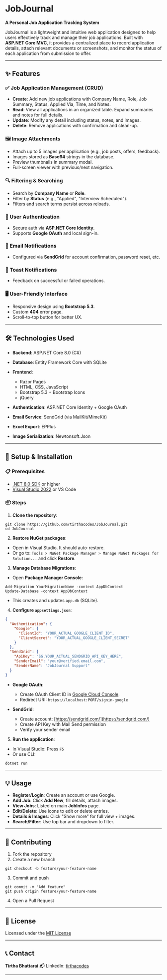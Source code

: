 # JobJournal

**A Personal Job Application Tracking System**

JobJournal is a lightweight and intuitive web application designed to help users effectively track and manage their job applications. Built with **ASP.NET Core MVC**, it provides a centralized place to record application details, attach relevant documents or screenshots, and monitor the status of each application from submission to offer.

---

## ✨ Features

### ✅ Job Application Management (CRUD)

* **Create**: Add new job applications with Company Name, Role, Job Summary, Status, Applied Via, Time, and Notes.
* **Read**: View all applications in an organized table. Expand summaries and notes for full details.
* **Update**: Modify any detail including status, notes, and images.
* **Delete**: Remove applications with confirmation and clean-up.

### 🖼️ Image Attachments

* Attach up to 5 images per application (e.g., job posts, offers, feedback).
* Images stored as **Base64** strings in the database.
* Preview thumbnails in summary modal.
* Full-screen viewer with previous/next navigation.

### 🔍 Filtering & Searching

* Search by **Company Name** or **Role**.
* Filter by **Status** (e.g., "Applied", "Interview Scheduled").
* Filters and search terms persist across reloads.

### 🔐 User Authentication

* Secure auth via **ASP.NET Core Identity**.
* Supports **Google OAuth** and local sign-in.

### 📧 Email Notifications

* Configured via **SendGrid** for account confirmation, password reset, etc.

### 🔔 Toast Notifications

* Feedback on successful or failed operations.

### 🖥️ User-Friendly Interface

* Responsive design using **Bootstrap 5.3**.
* Custom **404** error page.
* Scroll-to-top button for better UX.

---

## 🛠️ Technologies Used

* **Backend**: ASP.NET Core 8.0 (C#)
* **Database**: Entity Framework Core with SQLite
* **Frontend**:

  * Razor Pages
  * HTML, CSS, JavaScript
  * Bootstrap 5.3 + Bootstrap Icons
  * jQuery
* **Authentication**: ASP.NET Core Identity + Google OAuth
* **Email Service**: SendGrid (via MailKit/MimeKit)
* **Excel Export**: EPPlus
* **Image Serialization**: Newtonsoft.Json

---

## 🚀 Setup & Installation

### 📋 Prerequisites

* [.NET 8.0 SDK](https://dotnet.microsoft.com/en-us/download) or higher
* [Visual Studio 2022](https://visualstudio.microsoft.com/) or VS Code

### 📦 Steps

1. **Clone the repository**:

```
git clone https://github.com/tirthacodes/JobJournal.git
cd JobJournal
```

2. **Restore NuGet packages**:

* Open in Visual Studio. It should auto-restore.
* Or go to: `Tools > NuGet Package Manager > Manage NuGet Packages for Solution...` and click **Restore**.

3. **Manage Database Migrations**:

* Open **Package Manager Console**:

```
Add-Migration YourMigrationName -context AppDbContext
Update-Database -context AppDbContext
```

* This creates and updates `app.db` (SQLite).

4. **Configure `appsettings.json`**:

```json
{
  "Authentication": {
    "Google": {
      "ClientId": "YOUR_ACTUAL_GOOGLE_CLIENT_ID",
      "ClientSecret": "YOUR_ACTUAL_GOOGLE_CLIENT_SECRET"
    }
  },
  "SendGrid": {
    "ApiKey": "SG.YOUR_ACTUAL_SENDGRID_API_KEY_HERE",
    "SenderEmail": "your@verified.email.com",
    "SenderName": "JobJournal Support"
  }
}
```

* **Google OAuth**:

  * Create OAuth Client ID in [Google Cloud Console](https://console.cloud.google.com/).
  * Redirect URI: `https://localhost:PORT/signin-google`

* **SendGrid**:

  * Create account: [https://sendgrid.com/](https://sendgrid.com/)
  * Create API Key with Mail Send permission
  * Verify your sender email

5. **Run the application**:

* In Visual Studio: Press `F5`
* Or use CLI:

```
dotnet run
```

---

## 💡 Usage

* **Register/Login**: Create an account or use Google.
* **Add Job**: Click **Add New**, fill details, attach images.
* **View Jobs**: Listed on main **JobInfos** page.
* **Edit/Delete**: Use icons to edit or delete entries.
* **Details & Images**: Click "Show more" for full view + images.
* **Search/Filter**: Use top bar and dropdown to filter.

---

## 🤝 Contributing

1. Fork the repository
2. Create a new branch

```
git checkout -b feature/your-feature-name
```

3. Commit and push

```
git commit -m "Add feature"
git push origin feature/your-feature-name
```

4. Open a Pull Request

---

## 📄 License

Licensed under the [MIT License](LICENSE)

---

## 📞 Contact

**Tirtha Bhattarai**
📬 LinkedIn: [tirthacodes](https://www.linkedin.com/in/tirthacodes)

---
